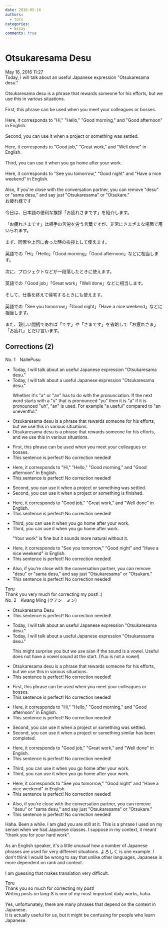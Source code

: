 ```yaml
---
date: 2016-05-16
authors:
  - toru
categories:
  - Essay
comments: true
---
```


# Otsukaresama Desu
<div class="date">May 16, 2016 11:27</div>
<div id="post"><div id="body_show_ori">
Today, I will talk about an useful Japanese expression "Otsukaresama desu."<br/><br/>Otsukaresama desu is a phrase that rewards someone for his efforts, but we use this in various situations.<br/><br/>First, this phrase can be used when you meet your colleagues or bosses.<br/><br/>Here, it corresponds to "Hi," "Hello," "Good morning," and "Good afternoon" in English.<br/><br/>Second, you can use it when a project or something was settled.<br/><br/>Here, it corresponds to "Good job," "Great work," and "Well done" in English.<br/><br/>Third, you can use it when you go home after your work.<br/><br/>Here, it corresponds to "See you tomorrow," "Good night" and "Have a nice weekend" in English.<br/><br/>Also, if you're close with the conversation partner, you can remove "desu" or "sama desu," and say just "Otsukaresama" or "Otsukare."
</div></div>

<!-- more -->

<div id="post_ja"><div id="body_show_mo">
お疲れ様です<br/><br/>今日は、日本語の便利な挨拶「お疲れさまです」を紹介します。<br/><br/>「お疲れさまです」は相手の苦労を労う言葉ですが、非常にさまざまな場面で用いられます。<br/><br/>まず、同僚や上司に会った時の挨拶として使えます。<br/><br/>英語での「Hi」「Hello」「Good morning」「Good afternoon」などに相当します。<br/><br/>次に、プロジェクトなどが一段落したときに使えます。<br/><br/>英語での「Good job」「Great work」「Well done」などに相当します。<br/><br/>そして、仕事を終えて帰宅するときにも使えます。<br/><br/>英語での「See you tomorrow」「Good night」「Have a nice weekend」などに相当します。<br/><br/>また、親しい間柄であれば「です」や「さまです」を省略して「お疲れさま」「お疲れ」とだけ言います。
</div></div>

## Corrections (2)
<div id="block"><div class="first_name"> No. 1　<span class="just_name">NallePusu</span></div><div id="block2">
<ul class="correction_field">
<li class="incorrect">Today, I will talk about an useful Japanese expression "Otsukaresama desu."</li>
<li class="corrected correct">
Today, I will talk about <span class="f_red">a</span> useful Japanese expression "Otsukaresama desu."
<p class="correction_comment">Whether it's "a" or "an" has to do with the pronunciation. If the next word starts with a "u" that is pronounced "yu" then it is "a" if it is pronounced "uh", "an" is used. For example "a useful" compared to "an uneventful."</p>
</li>
</ul>
<ul class="correction_field">
<li class="incorrect">Otsukaresama desu is a phrase that rewards someone for his efforts, but we use this in various situations.</li>
<li class="corrected correct">
Otsukaresama desu is a phrase that rewards someone for his efforts, <span class="f_red">and</span> we use this in various situations.
</li>
</ul>
<ul class="correction_field">
<li class="incorrect">First, this phrase can be used when you meet your colleagues or bosses.</li>
<li class="corrected perfect">This sentence is perfect! No correction needed!</li>
</ul>
<ul class="correction_field">
<li class="incorrect">Here, it corresponds to "Hi," "Hello," "Good morning," and "Good afternoon" in English.</li>
<li class="corrected perfect">This sentence is perfect! No correction needed!</li>
</ul>
<ul class="correction_field">
<li class="incorrect">Second, you can use it when a project or something was settled.</li>
<li class="corrected correct">
Second, you can use it when a project or something <span class="f_red">is finished</span>.
</li>
</ul>
<ul class="correction_field">
<li class="incorrect">Here, it corresponds to "Good job," "Great work," and "Well done" in English.</li>
<li class="corrected perfect">This sentence is perfect! No correction needed!</li>
</ul>
<ul class="correction_field">
<li class="incorrect">Third, you can use it when you go home after your work.</li>
<li class="corrected correct">
Third, you can use it when you go home after work.
<p class="correction_comment">"Your work" is fine but it sounds more natural without it.</p>
</li>
</ul>
<ul class="correction_field">
<li class="incorrect">Here, it corresponds to "See you tomorrow," "Good night" and "Have a nice weekend" in English.</li>
<li class="corrected perfect">This sentence is perfect! No correction needed!</li>
</ul>
<ul class="correction_field">
<li class="incorrect">Also, if you're close with the conversation partner, you can remove "desu" or "sama desu," and say just "Otsukaresama" or "Otsukare."</li>
<li class="corrected perfect">This sentence is perfect! No correction needed!</li>
</ul>
</div><div class="name"><span class="just_name">Toru</span><br>
Thank you very much for correcting my post! :)
</div>
</div>
<div id="block"><div class="first_name"> No. 2　<span class="just_name">Kwang Ming (クアン　ミン）</span></div><div id="block2">
<ul class="correction_field">
<li class="incorrect">Otsukaresama Desu</li>
<li class="corrected perfect">This sentence is perfect! No correction needed!</li>
</ul>
<ul class="correction_field">
<li class="incorrect">Today, I will talk about an useful Japanese expression "Otsukaresama desu."</li>
<li class="corrected correct">
Today, I will talk about <span class="f_blue">a </span>useful Japanese expression "Otsukaresama desu."
<p class="correction_comment">This might surprise you but we use a/an if the sound is a vowel. Useful does not have a vowel sound at the start. (Yuu is not a vowel)</p>
</li>
</ul>
<ul class="correction_field">
<li class="incorrect">Otsukaresama desu is a phrase that rewards someone for his efforts, but we use this in various situations.</li>
<li class="corrected perfect">This sentence is perfect! No correction needed!</li>
</ul>
<ul class="correction_field">
<li class="incorrect">First, this phrase can be used when you meet your colleagues or bosses.</li>
<li class="corrected perfect">This sentence is perfect! No correction needed!</li>
</ul>
<ul class="correction_field">
<li class="incorrect">Here, it corresponds to "Hi," "Hello," "Good morning," and "Good afternoon" in English.</li>
<li class="corrected perfect">This sentence is perfect! No correction needed!</li>
</ul>
<ul class="correction_field">
<li class="incorrect">Second, you can use it when a project or something was settled.</li>
<li class="corrected correct">
Second, you can use it when a project or something <span class="f_blue">similar has been completed.</span>
</li>
</ul>
<ul class="correction_field">
<li class="incorrect">Here, it corresponds to "Good job," "Great work," and "Well done" in English.</li>
<li class="corrected perfect">This sentence is perfect! No correction needed!</li>
</ul>
<ul class="correction_field">
<li class="incorrect">Third, you can use it when you go home after your work.</li>
<li class="corrected correct">
Third, you can use it when you go home after <span class="sline"><span class="f_blue">your </span></span>work.
</li>
</ul>
<ul class="correction_field">
<li class="incorrect">Here, it corresponds to "See you tomorrow," "Good night" and "Have a nice weekend" in English.</li>
<li class="corrected perfect">This sentence is perfect! No correction needed!</li>
</ul>
<ul class="correction_field">
<li class="incorrect">Also, if you're close with the conversation partner, you can remove "desu" or "sama desu," and say just "Otsukaresama" or "Otsukare."</li>
<li class="corrected perfect">This sentence is perfect! No correction needed!</li>
</ul>
<p class="comment_small">
 Haha. Been a while. I am glad you are still at it. This is a phrase I used on my sensei when we had Japanese classes. I suppose in my context, it meant "thank you for your hard work".
 <br/>
 <br/>
 As an English speaker, it's a little unusual how a number of Japanese phrases are used for very different situations. よろしく is one example. I don't think I would be wrong to say that unlike other languages, Japanese is more dependent on rank and context.
 <br/>
 <br/>
 I am guessing that makes translation very difficult.
</p>

</div><div class="name"><span class="just_name">Toru</span><br>
Thank you so much for correcting my post!<br/>Writing posts on lang-8 is one of my most important daily works, haha.<br/><br/>Yes, unfortunately, there are many phrases that depend on the context in Japanese.<br/>It is actually useful for us, but it might be confusing for people who learn Japanese.
</div>
</div>

